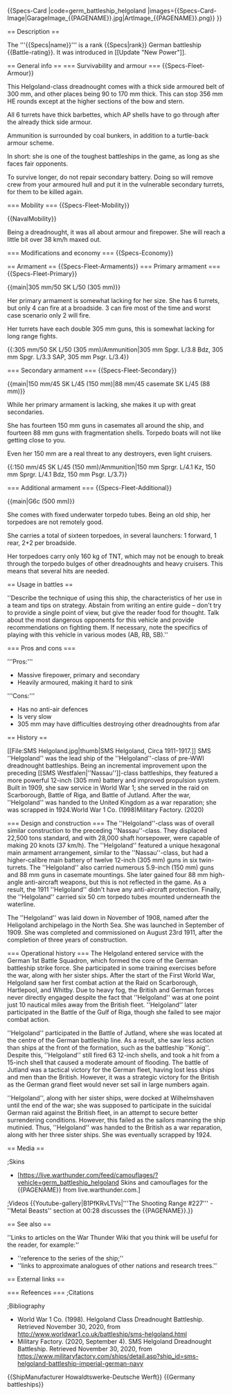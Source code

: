 {{Specs-Card
|code=germ_battleship_helgoland
|images={{Specs-Card-Image|GarageImage_{{PAGENAME}}.jpg|ArtImage_{{PAGENAME}}.png}}
}}

== Description ==
<!-- ''In the first part of the description, cover the history of the ship's creation and military application. In the second part, tell the reader about using this ship in the game. Add a screenshot: if a beginner player has a hard time remembering vehicles by name, a picture will help them identify the ship in question.'' -->
The '''{{Specs|name}}''' is a rank {{Specs|rank}} German battleship {{Battle-rating}}. It was introduced in [[Update "New Power"]].

== General info ==
=== Survivability and armour ===
{{Specs-Fleet-Armour}}
<!-- ''Talk about the vehicle's armour. Note the most well-defended and most vulnerable zones, e.g. the ammo magazine. Evaluate the composition of components and assemblies responsible for movement and manoeuvrability. Evaluate the survivability of the primary and secondary armaments separately. Don't forget to mention the size of the crew, which plays an important role in fleet mechanics. Save tips on preserving survivability for the "Usage in battles" section. If necessary, use a graphical template to show the most well-protected or most vulnerable points in the armour.'' -->
This Helgoland-class dreadnought comes with a thick side armoured belt of 300 mm, and other places being 90 to 170 mm thick. This can stop 356 mm HE rounds except at the higher sections of the bow and stern.

All 6 turrets have thick barbettes, which AP shells have to go through after the already thick side armour.

Ammunition is surrounded by coal bunkers, in addition to a turtle-back armour scheme.

In short: she is one of the toughest battleships in the game, as long as she faces fair opponents.

To survive longer, do not repair secondary battery. Doing so will remove crew from your armoured hull and put it in the vulnerable secondary turrets, for them to be killed again.

=== Mobility ===
{{Specs-Fleet-Mobility}}
<!-- ''Write about the ship's mobility. Evaluate its power and manoeuvrability, rudder rerouting speed, stopping speed at full tilt, with its maximum forward and reverse speed.'' -->

{{NavalMobility}}

Being a dreadnought, it was all about armour and firepower. She will reach a little bit over 38 km/h maxed out.

=== Modifications and economy ===
{{Specs-Economy}}

== Armament ==
{{Specs-Fleet-Armaments}}
=== Primary armament ===
{{Specs-Fleet-Primary}}
<!-- ''Provide information about the characteristics of the primary armament. Evaluate their efficacy in battle based on their reload speed, ballistics and the capacity of their shells. Add a link to the main article about the weapon: <code><nowiki>{{main|Weapon name (calibre)}}</nowiki></code>. Broadly describe the ammunition available for the primary armament, and provide recommendations on how to use it and which ammunition to choose.'' -->
{{main|305 mm/50 SK L/50 (305 mm)}}

Her primary armament is somewhat lacking for her size. She has 6 turrets, but only 4 can fire at a broadside. 3 can fire most of the time and worst case scenario only 2 will fire.

Her turrets have each double 305 mm guns, this is somewhat lacking for long range fights.

{{:305 mm/50 SK L/50 (305 mm)/Ammunition|305 mm Spgr. L/3.8 Bdz, 305 mm Spgr. L/3.3 SAP, 305 mm Psgr. L/3.4}}

=== Secondary armament ===
{{Specs-Fleet-Secondary}}
<!-- ''Some ships are fitted with weapons of various calibres. Secondary armaments are defined as weapons chosen with the control <code>Select secondary weapon</code>. Evaluate the secondary armaments and give advice on how to use them. Describe the ammunition available for the secondary armament. Provide recommendations on how to use them and which ammunition to choose. Remember that any anti-air armament, even heavy calibre weapons, belong in the next section. If there is no secondary armament, remove this section.'' -->
{{main|150 mm/45 SK L/45 (150 mm)|88 mm/45 casemate SK L/45 (88 mm)}}

While her primary armament is lacking, she makes it up with great secondaries.

She has fourteen 150 mm guns in casemates all around the ship, and fourteen 88 mm guns with fragmentation shells. Torpedo boats will not like getting close to you.

Even her 150 mm are a real threat to any destroyers, even light cruisers.

{{:150 mm/45 SK L/45 (150 mm)/Ammunition|150 mm Sprgr. L/4.1 Kz, 150 mm Sprgr. L/4.1 Bdz, 150 mm Psgr. L/3.7}}

=== Additional armament ===
{{Specs-Fleet-Additional}}
<!-- ''Describe the available additional armaments of the ship: depth charges, mines, torpedoes. Talk about their positions, available ammunition and launch features such as dead zones of torpedoes. If there is no additional armament, remove this section.'' -->
{{main|G6c (500 mm)}}

She comes with fixed underwater torpedo tubes. Being an old ship, her torpedoes are not remotely good.

She carries a total of sixteen torpedoes, in several launchers: 1 forward, 1 rear, 2+2 per broadside.

Her torpedoes carry only 160 kg of TNT, which may not be enough to break through the torpedo bulges of other dreadnoughts and heavy cruisers. This means that several hits are needed.

== Usage in battles ==
<!-- ''Describe the technique of using this ship, the characteristics of her use in a team and tips on strategy. Abstain from writing an entire guide – don't try to provide a single point of view, but give the reader food for thought. Talk about the most dangerous opponents for this vehicle and provide recommendations on fighting them. If necessary, note the specifics of playing with this vehicle in various modes (AB, RB, SB).'' -->
''Describe the technique of using this ship, the characteristics of her use in a team and tips on strategy. Abstain from writing an entire guide – don't try to provide a single point of view, but give the reader food for thought. Talk about the most dangerous opponents for this vehicle and provide recommendations on fighting them. If necessary, note the specifics of playing with this vehicle in various modes (AB, RB, SB).''

=== Pros and cons ===
<!-- ''Summarise and briefly evaluate the vehicle in terms of its characteristics and combat effectiveness. Mark its pros and cons in the bulleted list. Try not to use more than 6 points for each of the characteristics. Avoid using categorical definitions such as "bad", "good" and the like - use substitutions with softer forms such as "inadequate" and "effective".'' -->

'''Pros:'''

* Massive firepower, primary and secondary
* Heavily armoured, making it hard to sink

'''Cons:'''

* Has no anti-air defences
* Is very slow
* 305 mm may have difficulties destroying other dreadnoughts from afar

== History ==
<!-- ''Describe the history of the creation and combat usage of the ship in more detail than in the introduction. If the historical reference turns out to be too long, take it to a separate article, taking a link to the article about the ship and adding a block "/History" (example: <nowiki>https://wiki.warthunder.com/(Ship-name)/History</nowiki>) and add a link to it here using the <code>main</code> template. Be sure to reference text and sources by using <code><nowiki><ref></ref></nowiki></code>, as well as adding them at the end of the article with <code><nowiki><references /></nowiki></code>. This section may also include the ship's dev blog entry (if applicable) and the in-game encyclopedia description (under <code><nowiki>=== In-game description ===</nowiki></code>, also if applicable).'' -->
[[File:SMS Helgoland.jpg|thumb|SMS Helgoland, Circa 1911-1917.]]
SMS ''Helgoland'' was the lead ship of the ''Helgoland''-class of pre-WWI dreadnought battleships. Being an incremental improvement upon the preceding [[SMS Westfalen|''Nassau'']]-class battleships, they featured a more powerful 12-inch (305 mm) battery and improved propulsion system. Built in 1909, she saw service in World War 1; she served in the raid on Scarborough, Battle of Riga, and Battle of Jutland. After the war, ''Helgoland'' was handed to the United Kingdom as a war reparation; she was scrapped in 1924.<ref name=":0">World War 1 Co. (1998)</ref><ref name=":1">Military Factory. (2020)</ref>

=== Design and construction ===
The ''Helgoland''-class was of overall similar construction to the preceding ''Nassau''-class. They displaced 22,500 tons standard, and with 28,000 shaft horsepower, were capable of making 20 knots (37 km/h).<ref name=":0" /> The ''Helgoland'' featured a unique hexagonal main armament arrangement, similar to the ''Nassau''-class, but had a higher-calibre main battery of twelve 12-inch (305 mm) guns in six twin-turrets.<ref name=":0" /> The ''Helgoland'' also carried numerous 5.9-inch (150 mm) guns and 88 mm guns in casemate mountings.<ref name=":0" /> She later gained four 88 mm high-angle anti-aircraft weapons, but this is not reflected in the game. As a result, the 1911 ''Helgoland'' didn't have any anti-aircraft protection. Finally, the ''Helgoland'' carried six 50 cm torpedo tubes mounted underneath the waterline.<ref name=":0" />

The ''Helgoland'' was laid down in November of 1908, named after the Heligoland archipelago in the North Sea.<ref name=":1" /> She was launched in September of 1909. She was completed and commissioned on August 23rd 1911, after the completion of three years of construction.<ref name=":0" />

=== Operational history ===
The Helgoland entered service with the German 1st Battle Squadron, which formed the core of the German battleship strike force.<ref name=":1" /> She participated in some training exercises before the war, along with her sister ships. After the start of the First World War, Helgoland saw her first combat action at the Raid on Scarborough, Hartlepool, and Whitby. Due to heavy fog, the British and German forces never directly engaged despite the fact that ''Helgoland'' was at one point just 10 nautical miles away from the British fleet. ''Helgoland'' later participated in the Battle of the Gulf of Riga, though she failed to see major combat action.

''Helgoland'' participated in the Battle of Jutland, where she was located at the centre of the German battleship line. As a result, she saw less action than ships at the front of the formation, such as the battleship ''Konig''. Despite this, ''Helgoland'' still fired 63 12-inch shells, and took a hit from a 15-inch shell that caused a moderate amount of flooding.<ref name=":0" /><ref name=":1" /> The battle of Jutland was a tactical victory for the German fleet, having lost less ships and men than the British. However, it was a strategic victory for the British as the German grand fleet would never set sail in large numbers again.<ref name=":0" /><ref name=":1" />

''Helgoland'', along with her sister ships, were docked at Wilhelmshaven until the end of the war; she was supposed to participate in the suicidal German raid against the British fleet, in an attempt to secure better surrendering conditions.<ref name=":1" /> However, this failed as the sailors manning the ship mutinied.<ref name=":1" /> Thus, ''Helgoland'' was handed to the British as a war reparation, along with her three sister ships. She was eventually scrapped by 1924.<ref name=":1" />

== Media ==
<!-- ''Excellent additions to the article would be video guides, screenshots from the game, and photos.'' -->

;Skins
* [https://live.warthunder.com/feed/camouflages/?vehicle=germ_battleship_helgoland Skins and camouflages for the {{PAGENAME}} from live.warthunder.com.]

;Videos
{{Youtube-gallery|B1PfKRvLTVs|'''The Shooting Range #227''' - ''Metal Beasts'' section at 00:28 discusses the {{PAGENAME}}.}}

== See also ==
<!-- ''Links to articles on the War Thunder Wiki that you think will be useful for the reader, for example:''
* ''reference to the series of the ship;''
* ''links to approximate analogues of other nations and research trees.'' -->
''Links to articles on the War Thunder Wiki that you think will be useful for the reader, for example:''

* ''reference to the series of the ship;''
* ''links to approximate analogues of other nations and research trees.''

== External links ==
<!-- ''Paste links to sources and external resources, such as:''
* ''topic on the official game forum;''
* ''other literature.'' -->

=== Refeences ===
;Citations
<references />

;Bibliography
* World War 1 Co. (1998). Helgoland Class Dreadnought Battleship. Retrieved November 30, 2020, from <nowiki>http://www.worldwar1.co.uk/battleship/sms-helgoland.html</nowiki>
* Military Factory. (2020, September 4). SMS Helgoland Dreadnought Battleship. Retrieved November 30, 2020, from <nowiki>https://www.militaryfactory.com/ships/detail.asp?ship_id=sms-helgoland-battleship-imperial-german-navy</nowiki>

{{ShipManufacturer Howaldtswerke-Deutsche Werft}}
{{Germany battleships}}